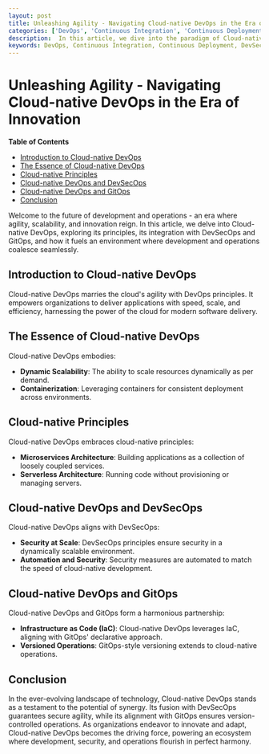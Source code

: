 ```yaml
---
layout: post
title: Unleashing Agility - Navigating Cloud-native DevOps in the Era of Innovation
categories: ['DevOps', 'Continuous Integration', 'Continuous Deployment', 'DevSecOps', 'GitOps', 'Cloud-native DevOps']
description:  In this article, we dive into the paradigm of Cloud-native DevOps, where the agility of the cloud and DevOps principles converge. We explore how Cloud-native DevOps synergizes with DevSecOps and GitOps, fostering dynamic, scalable, and efficient development pipelines that drive innovation to new heights.
keywords: DevOps, Continuous Integration, Continuous Deployment, DevSecOps, GitOps, Cloud-native DevOps
---
```

# Unleashing Agility - Navigating Cloud-native DevOps in the Era of Innovation

**Table of Contents**

- [Introduction to Cloud-native DevOps](#introduction-to-cloud-native-devops)
- [The Essence of Cloud-native DevOps](#the-essence-of-cloud-native-devops)
- [Cloud-native Principles](#cloud-native-principles)
- [Cloud-native DevOps and DevSecOps](#cloud-native-devops-and-devsecops)
- [Cloud-native DevOps and GitOps](#cloud-native-devops-and-gitops)
- [Conclusion](#conclusion)

Welcome to the future of development and operations - an era where agility, scalability, and innovation reign. In this article, we delve into Cloud-native DevOps, exploring its principles, its integration with DevSecOps and GitOps, and how it fuels an environment where development and operations coalesce seamlessly.

## Introduction to Cloud-native DevOps

Cloud-native DevOps marries the cloud's agility with DevOps principles. It empowers organizations to deliver applications with speed, scale, and efficiency, harnessing the power of the cloud for modern software delivery.

## The Essence of Cloud-native DevOps

Cloud-native DevOps embodies:

- **Dynamic Scalability**: The ability to scale resources dynamically as per demand.
- **Containerization**: Leveraging containers for consistent deployment across environments.

## Cloud-native Principles

Cloud-native DevOps embraces cloud-native principles:

- **Microservices Architecture**: Building applications as a collection of loosely coupled services.
- **Serverless Architecture**: Running code without provisioning or managing servers.

## Cloud-native DevOps and DevSecOps

Cloud-native DevOps aligns with DevSecOps:

- **Security at Scale**: DevSecOps principles ensure security in a dynamically scalable environment.
- **Automation and Security**: Security measures are automated to match the speed of cloud-native development.

## Cloud-native DevOps and GitOps

Cloud-native DevOps and GitOps form a harmonious partnership:

- **Infrastructure as Code (IaC)**: Cloud-native DevOps leverages IaC, aligning with GitOps' declarative approach.
- **Versioned Operations**: GitOps-style versioning extends to cloud-native operations.

## Conclusion

In the ever-evolving landscape of technology, Cloud-native DevOps stands as a testament to the potential of synergy. Its fusion with DevSecOps guarantees secure agility, while its alignment with GitOps ensures version-controlled operations. As organizations endeavor to innovate and adapt, Cloud-native DevOps becomes the driving force, powering an ecosystem where development, security, and operations flourish in perfect harmony.
